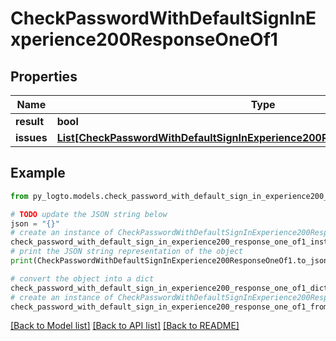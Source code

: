 # CheckPasswordWithDefaultSignInExperience200ResponseOneOf1


## Properties

Name | Type | Description | Notes
------------ | ------------- | ------------- | -------------
**result** | **bool** |  | 
**issues** | [**List[CheckPasswordWithDefaultSignInExperience200ResponseOneOf1IssuesInner]**](CheckPasswordWithDefaultSignInExperience200ResponseOneOf1IssuesInner.md) |  | 

## Example

```python
from py_logto.models.check_password_with_default_sign_in_experience200_response_one_of1 import CheckPasswordWithDefaultSignInExperience200ResponseOneOf1

# TODO update the JSON string below
json = "{}"
# create an instance of CheckPasswordWithDefaultSignInExperience200ResponseOneOf1 from a JSON string
check_password_with_default_sign_in_experience200_response_one_of1_instance = CheckPasswordWithDefaultSignInExperience200ResponseOneOf1.from_json(json)
# print the JSON string representation of the object
print(CheckPasswordWithDefaultSignInExperience200ResponseOneOf1.to_json())

# convert the object into a dict
check_password_with_default_sign_in_experience200_response_one_of1_dict = check_password_with_default_sign_in_experience200_response_one_of1_instance.to_dict()
# create an instance of CheckPasswordWithDefaultSignInExperience200ResponseOneOf1 from a dict
check_password_with_default_sign_in_experience200_response_one_of1_from_dict = CheckPasswordWithDefaultSignInExperience200ResponseOneOf1.from_dict(check_password_with_default_sign_in_experience200_response_one_of1_dict)
```
[[Back to Model list]](../README.md#documentation-for-models) [[Back to API list]](../README.md#documentation-for-api-endpoints) [[Back to README]](../README.md)


